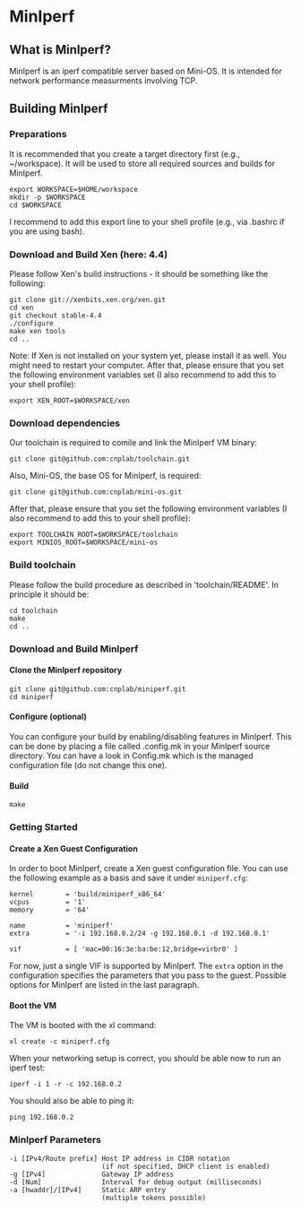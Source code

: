 MinIperf
=========

What is MinIperf?
------------------

MinIperf is an iperf compatible server based on Mini-OS. It is intended
for network performance measurments involving TCP.


Building MinIperf
-----------------

### Preparations
It is recommended that you create a target directory first (e.g., ~/workspace).
It will be used to store all required sources and builds for MinIperf.

    export WORKSPACE=$HOME/workspace
    mkdir -p $WORKSPACE
    cd $WORKSPACE

I recommend to add this export line to your shell profile (e.g., via .bashrc if
you are using bash).


### Download and Build Xen (here: 4.4)
Please follow Xen's build instructions - it should be something like the
following:

    git clone git://xenbits.xen.org/xen.git
    cd xen
    git checkout stable-4.4
    ./configure
    make xen tools
    cd ..

Note: If Xen is not installed on your system yet, please install it as well.
You might need to restart your computer.
After that, please ensure that you set the following environment variables set
(I also recommend to add this to your shell profile):

    export XEN_ROOT=$WORKSPACE/xen


### Download dependencies
Our toolchain is required to comile and link the MinIperf VM binary:

    git clone git@github.com:cnplab/toolchain.git

Also, Mini-OS, the base OS for MinIperf, is required:

    git clone git@github.com:cnplab/mini-os.git

After that, please ensure that you set the following environment variables
(I also recommend to add this to your shell profile):

    export TOOLCHAIN_ROOT=$WORKSPACE/toolchain
    export MINIOS_ROOT=$WORKSPACE/mini-os


### Build toolchain
Please follow the build procedure as described in 'toolchain/README'.
In principle it should be:

    cd toolchain
    make
    cd ..


### Download and Build MinIperf
#### Clone the MinIperf repository

    git clone git@github.com:cnplab/miniperf.git
    cd miniperf

#### Configure (optional)
You can configure your build by enabling/disabling features in MinIperf.
This can be done by placing a file called .config.mk in your MinIperf
source directory. You can have a look in Config.mk which is the managed
configuration file (do not change this one).

#### Build

    make


### Getting Started

#### Create a Xen Guest Configuration
In order to boot MinIperf, create a Xen guest configuration file. You can use the
following example as a basis and save it under ```miniperf.cfg```:

    kernel        = 'build/miniperf_x86_64'
    vcpus         = '1'
    memory        = '64'

    name          = 'miniperf'
    extra         = '-i 192.168.0.2/24 -g 192.168.0.1 -d 192.168.0.1'

    vif           = [ 'mac=00:16:3e:ba:be:12,bridge=virbr0' ]

For now, just a single VIF is supported by MinIperf.
The `extra` option in the configuration specifies the parameters
that you pass to the guest. Possible options for MinIperf are listed
in the last paragraph.


#### Boot the VM
The VM is booted with the xl command:

    xl create -c miniperf.cfg


When your networking setup is correct, you should be able now to run
an iperf test:

    iperf -i 1 -r -c 192.168.0.2

You should also be able to ping it:

    ping 192.168.0.2


### MinIperf Parameters

    -i [IPv4/Route prefix] Host IP address in CIDR notation
                           (if not specified, DHCP client is enabled)
    -g [IPv4]              Gateway IP address
    -d [Num]               Interval for debug output (milliseconds)
    -a [hwaddr]/[IPv4]     Static ARP entry
                           (multiple tokens possible)
